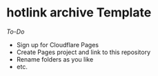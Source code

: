 # hotlink archive Template

*To-Do*
- Sign up for Cloudflare Pages
- Create Pages project and link to this repository
- Rename folders as you like
- etc.
